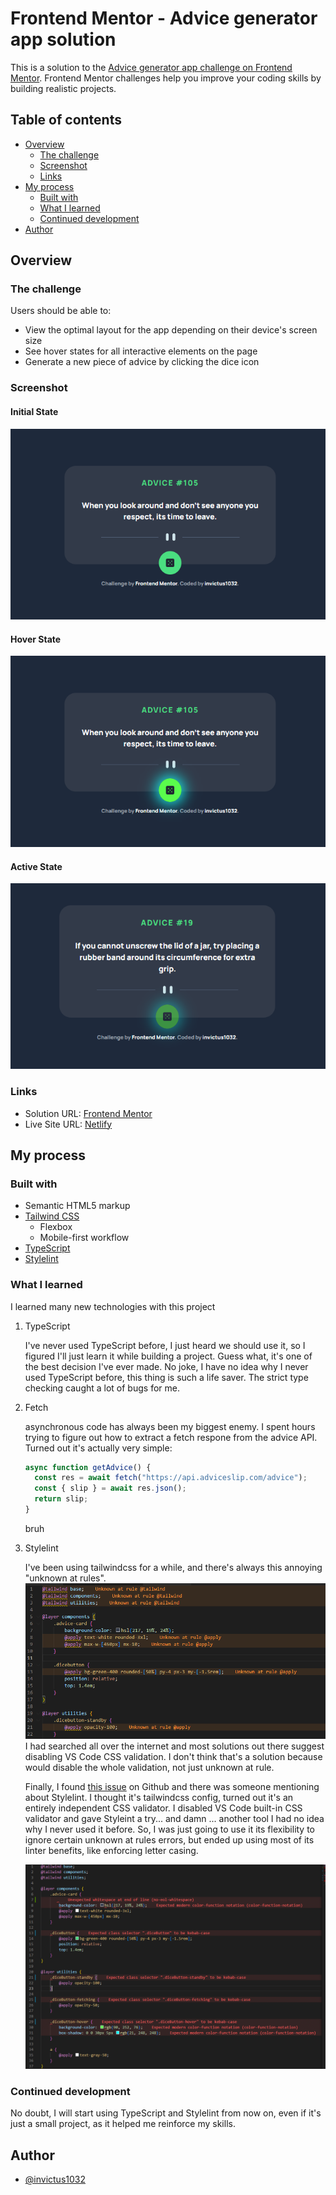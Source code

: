 # Frontend Mentor - Advice generator app solution

This is a solution to the [Advice generator app challenge on Frontend Mentor](https://www.frontendmentor.io/challenges/advice-generator-app-QdUG-13db). Frontend Mentor challenges help you improve your coding skills by building realistic projects.

## Table of contents

- [Overview](#overview)
  - [The challenge](#the-challenge)
  - [Screenshot](#screenshot)
  - [Links](#links)
- [My process](#my-process)
  - [Built with](#built-with)
  - [What I learned](#what-i-learned)
  - [Continued development](#continued-development)
- [Author](#author)

## Overview

### The challenge

Users should be able to:

- View the optimal layout for the app depending on their device's screen size
- See hover states for all interactive elements on the page
- Generate a new piece of advice by clicking the dice icon

### Screenshot

#### Initial State

![](./screenshots/initial-state.png)

#### Hover State

![](./screenshots/hover-state.png)

#### Active State

![](./screenshots/active-state.png)

### Links

- Solution URL: [Frontend Mentor](https://www.frontendmentor.io/solutions/advice-generator-app-with-tailwind-typescript-r4OB5cn6_M)
- Live Site URL: [Netlify](https://fem-invictus1032-3.netlify.app/)

## My process

### Built with

- Semantic HTML5 markup
- [Tailwind CSS](https://tailwindcss.com/)
  - Flexbox
  - Mobile-first workflow
- [TypeScript](https://www.typescriptlang.org/)
- [Stylelint](https://stylelint.io/)

### What I learned

I learned many new technologies with this project

1. TypeScript

    I've never used TypeScript before, I just heard we should use it, so I figured I'll just learn it while building a project. Guess what, it's one of the best decision I've ever made. No joke, I have no idea why I never used TypeScript before, this thing is such a life saver. The strict type checking caught a lot of bugs for me.

2. Fetch

    asynchronous code has always been my biggest enemy. I spent hours trying to figure out how to extract a fetch respone from the advice API. Turned out it's actually very simple:
    ```js
    async function getAdvice() {
      const res = await fetch("https://api.adviceslip.com/advice");
      const { slip } = await res.json();
      return slip;
    }
    ```
    bruh

3. Stylelint

    I've been using tailwindcss for a while, and there's always this annoying "unknown at rules".
    ![](./screenshots/unknown-at-rule.png)
    I had searched all over the internet and most solutions out there suggest disabling VS Code CSS validation. I don't think that's a solution because would disable the whole validation, not just unknown at rule. 
    
    Finally, I found [this issue](https://github.com/tailwindlabs/discuss/issues/111) on Github and there was someone mentioning about Stylelint. I thought it's tailwindcss config, turned out it's an entirely independent CSS validator. I disabled VS Code built-in CSS validator and gave Styleint a try... and damn ... another tool I had no idea why I never used it before. So, I was just going to use it its flexibility to ignore certain unknown at rules errors, but ended up using most of its linter benefits, like enforcing letter casing. 

    ![](./screenshots/stylelint-demo.png)

### Continued development

No doubt, I will start using TypeScript and Stylelint from now on, even if it's just a small project, as it helped me reinforce my skills. 

## Author

- [@invictus1032](https://www.frontendmentor.io/profile/invictus1032)
